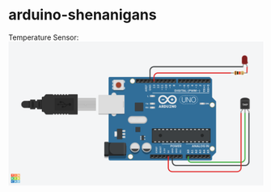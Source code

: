 # arduino-shenanigans

Temperature Sensor:
![Alt text](./images/tempSensor.png "Temperature Sensor Arduino")